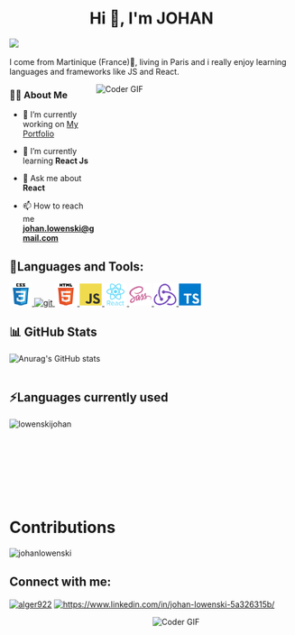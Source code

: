 
<h1 align="center">Hi 👋, I'm JOHAN</h1>

![](https://raw.githubusercontent.com/halfrost/halfrost/master/icons/header_.png)

I come from Martinique (France)🌴, living in Paris and i really enjoy learning languages and frameworks like JS and React.

<img align="right" alt="Coder GIF" height=250 width=350 src="https://thumbs.gfycat.com/EvilNextDevilfish-small.gif"/>
<h3>🙋‍♂️ About Me</h3>

- 🔭 I’m currently working on [My Portfolio](https://Lowenskijohan.github.io/Les-Petits-Plats/)

- 🌱 I’m currently learning **React Js**
>
- 💬 Ask me about **React**

- 📫 How to reach me **johan.lowenski@gmail.com**


## 🚀Languages and Tools:
<p align="left"> <a href="https://www.w3schools.com/css/" target="_blank" rel="noreferrer"> <img src="https://raw.githubusercontent.com/devicons/devicon/master/icons/css3/css3-original-wordmark.svg" alt="css3" width="40" height="40"/> </a> <a href="https://git-scm.com/" target="_blank" rel="noreferrer"> <img src="https://www.vectorlogo.zone/logos/git-scm/git-scm-icon.svg" alt="git" width="40" height="40"/> </a> <a href="https://www.w3.org/html/" target="_blank" rel="noreferrer"> <img src="https://raw.githubusercontent.com/devicons/devicon/master/icons/html5/html5-original-wordmark.svg" alt="html5" width="40" height="40"/> </a> <a href="https://developer.mozilla.org/en-US/docs/Web/JavaScript" target="_blank" rel="noreferrer"> <img src="https://raw.githubusercontent.com/devicons/devicon/master/icons/javascript/javascript-original.svg" alt="javascript" width="40" height="40"/> </a> <a href="https://reactjs.org/" target="_blank" rel="noreferrer"> <img src="https://raw.githubusercontent.com/devicons/devicon/master/icons/react/react-original-wordmark.svg" alt="react" width="40" height="40"/> </a> </a> <a href="https://sass-lang.com" target="_blank" rel="noreferrer"> <img src="https://raw.githubusercontent.com/devicons/devicon/master/icons/sass/sass-original.svg" alt="sass" width="40" height="40"/> </a><a href="https://redux.js.org" target="_blank" rel= "noreferrer"> <img src="https://raw.githubusercontent.com/devicons/devicon/master/icons/redux/redux-original.svg" alt="redux" width="40" height="40" /> </a> <a href="https://www.typescriptlang.org/" target="_blank" rel="noreferrer"> <img src="https://raw.githubusercontent.com/devicons/devicon/master/icons/typescript/typescript-original.svg" alt="typescript" width="40" height="40"/> </a> </p>


## 📊 GitHub Stats

![Anurag's GitHub stats](https://github-readme-stats.vercel.app/api?username=johanlowenski&theme=aura_dark&show_icons=true)
<br/>
<br/>

## ⚡Languages currently used 
<p><img align="left" src="https://github-readme-stats.vercel.app/api/top-langs?username=johanlowenski&show_icons=true&locale=en&layout=compact&theme=algolia" alt="lowenskijohan" /></p>
<br/>
<br/>
<br/>
<br/>
<br/>
<br/>
<br/>
<br/>

# Contributions
<p><img align="center" src="https://github-readme-streak-stats.herokuapp.com/?user=johanlowenski&" alt="johanlowenski" /></p>

## Connect with me:
<p align="left">
<a href="https://twitter.com/lowenski922" target="blank"><img align="center" src="https://raw.githubusercontent.com/rahuldkjain/github-profile-readme-generator/master/src/images/icons/Social/twitter.svg" alt="alger922" height="30" width="40" /></a>
<a href="https://www.linkedin.com/in/johan-lowenski-5a326315b/" target="blank"><img align="center" src="https://raw.githubusercontent.com/rahuldkjain/github-profile-readme-generator/master/src/images/icons/Social/linked-in-alt.svg" alt="https://www.linkedin.com/in/johan-lowenski-5a326315b/" height="30" width="40" /></a>
</p>
<img align="right" alt="Coder GIF" height=150 width=250 src="https://cdn.dribbble.com/users/1162077/screenshots/3848914/programmer.gif"/>
